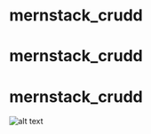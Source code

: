# mernstack_crudd
# mernstack_crudd
# mernstack_crudd
![alt text](https://github.com/[akmaltursunov1]/[mernstack_crudd]/blob/[branch]/1.jpg?raw=true)
